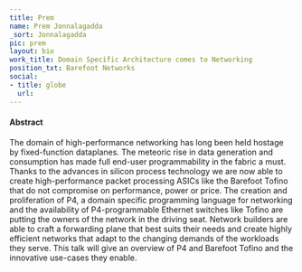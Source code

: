 ```yaml
---
title: Prem
name: Prem Jonnalagadda
_sort: Jonnalagadda
pic: prem
layout: bio
work_title: Domain Specific Architecture comes to Networking
position_txt: Barefoot Networks 
social:
- title: globe
  url: 
---
```


#### Abstract
The domain of high-performance networking has long been held hostage by fixed-function dataplanes. The meteoric rise in data generation and consumption has made full end-user programmability in the fabric a must. Thanks to the advances in silicon process technology we are now able to create high-performance packet processing ASICs like the Barefoot Tofino that do not compromise on performance, power or price. The creation and proliferation of P4, a domain specific programming language for networking and the availability of P4-programmable Ethernet switches like Tofino are putting the owners of the network in the driving seat. Network builders are able to craft a forwarding plane that best suits their needs and create highly efficient networks that adapt to the changing demands of the workloads they serve. This talk will give an overview of P4 and Barefoot Tofino and the innovative use-cases they enable.

